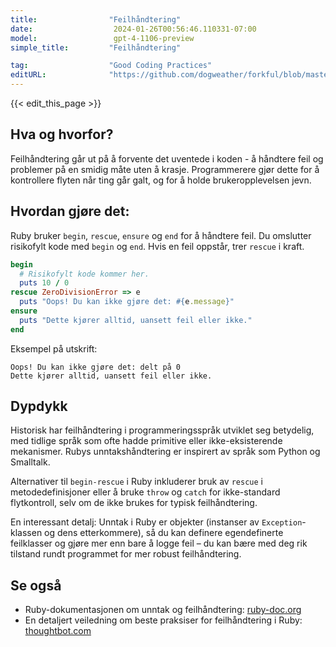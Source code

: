 ```yaml
---
title:                "Feilhåndtering"
date:                  2024-01-26T00:56:46.110331-07:00
model:                 gpt-4-1106-preview
simple_title:         "Feilhåndtering"

tag:                  "Good Coding Practices"
editURL:              "https://github.com/dogweather/forkful/blob/master/content/no/ruby/handling-errors.md"
---
```


{{< edit_this_page >}}

## Hva og hvorfor?

Feilhåndtering går ut på å forvente det uventede i koden - å håndtere feil og problemer på en smidig måte uten å krasje. Programmerere gjør dette for å kontrollere flyten når ting går galt, og for å holde brukeropplevelsen jevn.

## Hvordan gjøre det:

Ruby bruker `begin`, `rescue`, `ensure` og `end` for å håndtere feil. Du omslutter risikofylt kode med `begin` og `end`. Hvis en feil oppstår, trer `rescue` i kraft.

```Ruby
begin
  # Risikofylt kode kommer her.
  puts 10 / 0
rescue ZeroDivisionError => e
  puts "Oops! Du kan ikke gjøre det: #{e.message}"
ensure
  puts "Dette kjører alltid, uansett feil eller ikke."
end
```

Eksempel på utskrift:
```
Oops! Du kan ikke gjøre det: delt på 0
Dette kjører alltid, uansett feil eller ikke.
```

## Dypdykk

Historisk har feilhåndtering i programmeringsspråk utviklet seg betydelig, med tidlige språk som ofte hadde primitive eller ikke-eksisterende mekanismer. Rubys unntakshåndtering er inspirert av språk som Python og Smalltalk.

Alternativer til `begin-rescue` i Ruby inkluderer bruk av `rescue` i metodedefinisjoner eller å bruke `throw` og `catch` for ikke-standard flytkontroll, selv om de ikke brukes for typisk feilhåndtering.

En interessant detalj: Unntak i Ruby er objekter (instanser av `Exception`-klassen og dens etterkommere), så du kan definere egendefinerte feilklasser og gjøre mer enn bare å logge feil – du kan bære med deg rik tilstand rundt programmet for mer robust feilhåndtering.

## Se også

- Ruby-dokumentasjonen om unntak og feilhåndtering: [ruby-doc.org](https://ruby-doc.org/core-3.1.0/doc/syntax/exceptions_rdoc.html)
- En detaljert veiledning om beste praksiser for feilhåndtering i Ruby: [thoughtbot.com](https://thoughtbot.com/blog/rescue-standarderror-not-exception)
